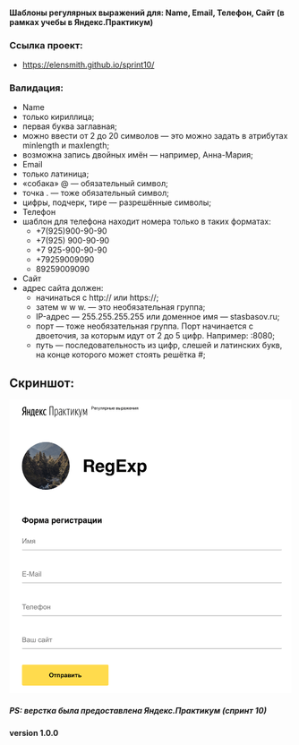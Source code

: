 #### Шаблоны регулярных выражений для: Name, Email, Телефон, Сайт (в рамках учебы в Яндекс.Практикум)

### Ссылка проект:
- https://elensmith.github.io/sprint10/

### Валидация:

- Name
 - только кириллица;
 - первая буква заглавная;
 - можно ввести от 2 до 20 символов — это можно задать в атрибутах minlength и maxlength;
 - возможна запись двойных имён — например, Анна-Мария;
- Email
 - только латиница;
 - «собака» @ — обязательный символ;
 - точка . — тоже обязательный символ;
 - цифры, подчерк, тире — разрешённые символы;
- Телефон
 - шаблон для телефона находит номера только в таких форматах:
   - +7(925)900-90-90
   - +7(925) 900-90-90
   - +7 925-900-90-90
   - +79259009090
   - 89259009090 
- Сайт
 - адрес сайта должен:
   - начинаться с http:// или https://;
   - затем w w w. — это необязательная группа;
   - IP-адрес — 255.255.255.255 или доменное имя — stasbasov.ru;
   - порт — тоже необязательная группа. Порт начинается с двоеточия, за которым идут от 2 до 5 цифр. Например: :8080;
   - путь — последовательность из цифр, слешей и латинских букв, на конце которого может стоять решётка #;

## Скриншот: 

![скриншот страницы с полями ввода данных](https://github.com/Elensmith/sprint10/blob/master/show-page.png)

##### PS: верстка была предоставлена Яндекс.Практикум (спринт 10)

#### version 1.0.0